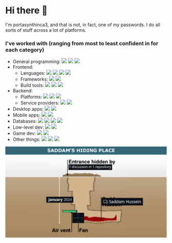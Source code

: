 # Hi there 👋

I'm portasynthinca3, and that is not, in fact, one of my passwords. I do all sorts of stuff across a lot of platforms.

### I've worked with (ranging from most to least confident in for each category)
  - General programming:
    ![](https://img.shields.io/badge/-Python-3776AB?logo=python&logoColor=white)
    ![](https://img.shields.io/badge/-C%23-239120?logo=c%20sharp&logoColor=white)
    ![](https://img.shields.io/badge/-Rust-000000?logo=rust&logoColor=white)
  - Frontend:
    - Languages:
      ![](https://img.shields.io/badge/-TypeScript-3178C6?logo=typescript&logoColor=white)
      ![](https://img.shields.io/badge/-CSS-1572B6?logo=css3&logoColor=white)
      ![](https://img.shields.io/badge/-HTML-E34F26?logo=html5&logoColor=white)
      ![](https://img.shields.io/badge/-JavaScript-F7DF1E?logo=javascript&logoColor=black)
    - Frameworks:
      ![](https://img.shields.io/badge/-Svelte-FF3E00?logo=svelte&logoColor=white)
      ![](https://img.shields.io/badge/-React-61DAFB?logo=react&logoColor=black)
    - Build tools:
      ![](https://img.shields.io/badge/-PostCSS-DD3A0A?logo=postcss&logoColor=white)
      ![](https://img.shields.io/badge/-Webpack-8DD6F9?logo=webpack&logoColor=black)
      ![](https://img.shields.io/badge/-Vite-646CFF?logo=vite&logoColor=white)
  - Backend:
    - Platforms:
      ![](https://img.shields.io/badge/-Elixir-4B275F?logo=elixir&logoColor=white)
      ![](https://img.shields.io/badge/-Erlang-A90533?logo=erlang&logoColor=white)
      ![](https://img.shields.io/badge/-NodeJS-339933?logo=node%2Ejs&logoColor=white)
    - Service providers:
      ![](https://img.shields.io/badge/-Hetzner-D50C2D?logo=hetzner&logoColor=white)
      ![](https://img.shields.io/badge/-Cloudflare-F38020?logo=cloudflare&logoColor=white)
  - Desktop apps:
    ![](https://img.shields.io/badge/-Electron-47848F?logo=electron&logoColor=white)
    ![](https://img.shields.io/badge/-Tauri-FFC131?logo=tauri&logoColor=black)
  - Mobile apps:
    ![](https://img.shields.io/badge/-React%20Native-61DAFB?logo=react&logoColor=black)
    ![](https://img.shields.io/badge/-NativeScript-65ADF1?logo=nativescript&logoColor=white)
  - Databases:
    ![](https://img.shields.io/badge/-Cassandra-1287B1?logo=apache%20cassandra&logoColor=white)
    ![](https://img.shields.io/badge/-Prometheus-E6522C?logo=prometheus&logoColor=white)
    ![](https://img.shields.io/badge/-PostgreSQL-4169E1?logo=postgresql&logoColor=white)
    ![](https://img.shields.io/badge/-InfluxDB-22ADF6?logo=influxdb&logoColor=white)
  - Low-level dev:
    ![](https://img.shields.io/badge/-C-5C6BC0?logo=c&logoColor=white)
    ![](https://img.shields.io/badge/-X86%20Assembly-000000)
  - Game dev:
    ![](https://img.shields.io/badge/-C%23-239120?logo=c%20sharp&logoColor=white)
    ![](https://img.shields.io/badge/-Unity-FFFFFF?logo=unity&logoColor=black)
  - Other things:
    ![](https://img.shields.io/badge/-Linux-FCC624?logo=linux&logoColor=black)
    ![](https://img.shields.io/badge/-GIMP-5C5543?logo=gimp&logoColor=white)
    ![](https://img.shields.io/badge/-KiCad-314CB0)

<!-- <picture>
    <source media="(prefers-color-scheme: dark)" srcset="./dark.png">
    <source media="(prefers-color-scheme: light)" srcset="./light.png">
    <img alt="Shows a black logo in light color mode and a white one in dark color mode." src="./light.png">
</picture> -->

![Saddam Hussein](./saddam.png)
